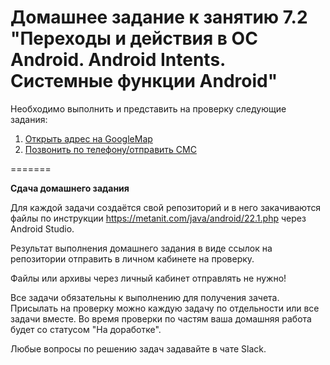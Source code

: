 # Домашнее задание к занятию 7.2 "Переходы и действия в ОС Android. Android Intents. Системные функции Android"

Необходимо выполнить и представить на проверку следующие задания:


1. [Открыть адрес на GoogleMap](7.2.1/)
2. [Позвонить по телефону/отправить СМС](7.2.2/)


=======

**Сдача домашнего задания**

Для каждой задачи создаётся свой репозиторий и в него закачиваются файлы по инструкции https://metanit.com/java/android/22.1.php через Android Studio.

Результат выполнения домашнего задания в виде ссылок на репозитории отправить в личном кабинете на проверку.

Файлы или архивы через личный кабинет отправлять не нужно!

Все задачи обязательны к выполнению для получения зачета. Присылать на проверку можно каждую задачу по отдельности или все задачи вместе. Во время проверки по частям ваша домашняя работа будет со статусом "На доработке".

Любые вопросы по решению задач задавайте в чате Slack.

